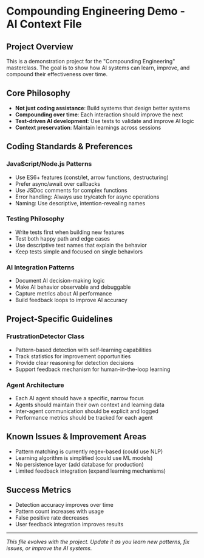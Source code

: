 # Compounding Engineering Demo - AI Context File

## Project Overview
This is a demonstration project for the "Compounding Engineering" masterclass. The goal is to show how AI systems can learn, improve, and compound their effectiveness over time.

## Core Philosophy
- **Not just coding assistance**: Build systems that design better systems
- **Compounding over time**: Each interaction should improve the next
- **Test-driven AI development**: Use tests to validate and improve AI logic
- **Context preservation**: Maintain learnings across sessions

## Coding Standards & Preferences

### JavaScript/Node.js Patterns
- Use ES6+ features (const/let, arrow functions, destructuring)
- Prefer async/await over callbacks
- Use JSDoc comments for complex functions
- Error handling: Always use try/catch for async operations
- Naming: Use descriptive, intention-revealing names

### Testing Philosophy
- Write tests first when building new features
- Test both happy path and edge cases
- Use descriptive test names that explain the behavior
- Keep tests simple and focused on single behaviors

### AI Integration Patterns
- Document AI decision-making logic
- Make AI behavior observable and debuggable  
- Capture metrics about AI performance
- Build feedback loops to improve AI accuracy

## Project-Specific Guidelines

### FrustrationDetector Class
- Pattern-based detection with self-learning capabilities
- Track statistics for improvement opportunities
- Provide clear reasoning for detection decisions
- Support feedback mechanism for human-in-the-loop learning

### Agent Architecture
- Each AI agent should have a specific, narrow focus
- Agents should maintain their own context and learning data
- Inter-agent communication should be explicit and logged
- Performance metrics should be tracked for each agent

## Known Issues & Improvement Areas
- Pattern matching is currently regex-based (could use NLP)
- Learning algorithm is simplified (could use ML models)
- No persistence layer (add database for production)
- Limited feedback integration (expand learning mechanisms)

## Success Metrics
- Detection accuracy improves over time
- Pattern count increases with usage
- False positive rate decreases
- User feedback integration improves results

---

*This file evolves with the project. Update it as you learn new patterns, fix issues, or improve the AI systems.*